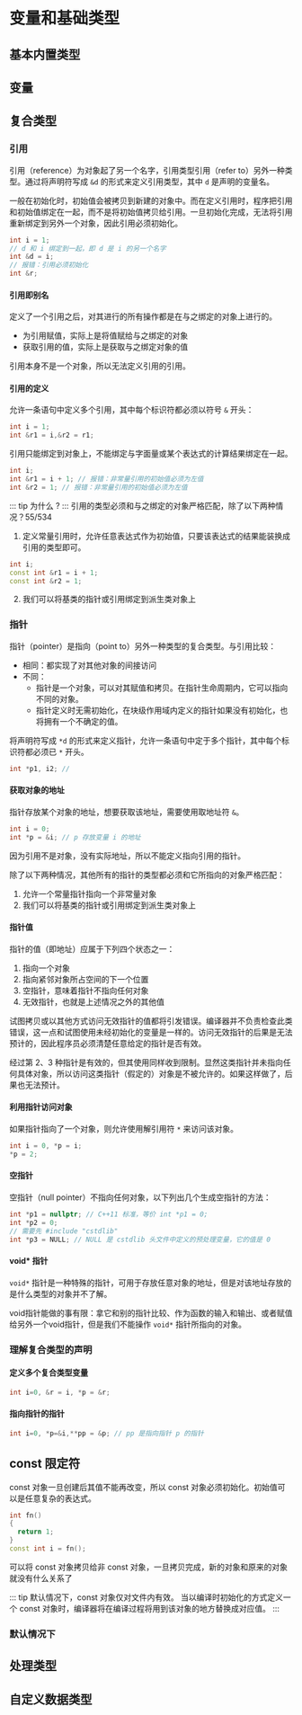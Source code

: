 # 变量和基础类型
## 基本内置类型
## 变量
## 复合类型
### 引用
引用（reference）为对象起了另一个名字，引用类型引用（refer to）另外一种类型。通过将声明符写成 `&d` 的形式来定义引用类型，其中 `d` 是声明的变量名。

一般在初始化时，初始值会被拷贝到新建的对象中。而在定义引用时，程序把引用和初始值绑定在一起，而不是将初始值拷贝给引用。一旦初始化完成，无法将引用重新绑定到另外一个对象，因此引用必须初始化。
```cpp
int i = 1;
// d 和 i 绑定到一起，即 d 是 i 的另一个名字
int &d = i;
// 报错：引用必须初始化
int &r;
```
#### 引用即别名
定义了一个引用之后，对其进行的所有操作都是在与之绑定的对象上进行的。
- 为引用赋值，实际上是将值赋给与之绑定的对象
- 获取引用的值，实际上是获取与之绑定对象的值

引用本身不是一个对象，所以无法定义引用的引用。
#### 引用的定义
允许一条语句中定义多个引用，其中每个标识符都必须以符号 `&` 开头：
```cpp
int i = 1;
int &r1 = i,&r2 = r1;
```
引用只能绑定到对象上，不能绑定与字面量或某个表达式的计算结果绑定在一起。
```cpp
int i;
int &r1 = i + 1; // 报错：非常量引用的初始值必须为左值
int &r2 = 1; // 报错：非常量引用的初始值必须为左值
```
::: tip
为什么 ?
:::
引用的类型必须和与之绑定的对象严格匹配，除了以下两种情况？55/534
1. 定义常量引用时，允许任意表达式作为初始值，只要该表达式的结果能装换成引用的类型即可。
  ```cpp
  int i;
  const int &r1 = i + 1;
  const int &r2 = 1;
  ```
2. 我们可以将基类的指针或引用绑定到派生类对象上
### 指针
指针（pointer）是指向（point to）另外一种类型的复合类型。与引用比较：
- 相同：都实现了对其他对象的间接访问
- 不同：
  - 指针是一个对象，可以对其赋值和拷贝。在指针生命周期内，它可以指向不同的对象。
  - 指针定义时无需初始化，在块级作用域内定义的指针如果没有初始化，也将拥有一个不确定的值。

将声明符写成 `*d` 的形式来定义指针，允许一条语句中定于多个指针，其中每个标识符都必须已 `*` 开头。
```cpp
int *p1, i2; //
```
#### 获取对象的地址
指针存放某个对象的地址，想要获取该地址，需要使用取地址符 `&`。
```cpp
int i = 0;
int *p = &i; // p 存放变量 i 的地址
```
因为引用不是对象，没有实际地址，所以不能定义指向引用的指针。

除了以下两种情况，其他所有的指针的类型都必须和它所指向的对象严格匹配：
1. 允许一个常量指针指向一个非常量对象
2. 我们可以将基类的指针或引用绑定到派生类对象上
#### 指针值
指针的值（即地址）应属于下列四个状态之一：
1. 指向一个对象
2. 指向紧邻对象所占空间的下一个位置
3. 空指针，意味着指针不指向任何对象
4. 无效指针，也就是上述情况之外的其他值

试图拷贝或以其他方式访问无效指针的值都将引发错误。编译器并不负责检查此类错误，这一点和试图使用未经初始化的变量是一样的。访问无效指针的后果是无法预计的，因此程序员必须清楚任意给定的指针是否有效。

经过第 2、3 种指针是有效的，但其使用同样收到限制。显然这类指针并未指向任何具体对象，所以访问这类指针（假定的）对象是不被允许的。如果这样做了，后果也无法预计。
#### 利用指针访问对象
如果指针指向了一个对象，则允许使用解引用符 `*` 来访问该对象。
```cpp
int i = 0, *p = i;
*p = 2;
```
#### 空指针
空指针（null pointer）不指向任何对象，以下列出几个生成空指针的方法：
```cpp
int *p1 = nullptr; // C++11 标准，等价 int *p1 = 0;
int *p2 = 0;
// 需要先 #include "cstdlib"
int *p3 = NULL; // NULL 是 cstdlib 头文件中定义的预处理变量，它的值是 0
```
#### void* 指针
`void*` 指针是一种特殊的指针，可用于存放任意对象的地址，但是对该地址存放的是什么类型的对象并不了解。

void指针能做的事有限：拿它和别的指针比较、作为函数的输入和输出、或者赋值给另外一个void指针，但是我们不能操作 `void*` 指针所指向的对象。
### 理解复合类型的声明
#### 定义多个复合类型变量
```cpp
int i=0, &r = i, *p = &r;
```
#### 指向指针的指针
```cpp
int i=0, *p=&i,**pp = &p; // pp 是指向指针 p 的指针
```
## const 限定符
const 对象一旦创建后其值不能再改变，所以 const 对象必须初始化。初始值可以是任意复杂的表达式。
```cpp
int fn()
{
  return 1;
}
const int i = fn();
```
可以将 const 对象拷贝给非 const 对象，一旦拷贝完成，新的对象和原来的对象就没有什么关系了

::: tip 默认情况下，const 对象仅对文件内有效。
当以编译时初始化的方式定义一个 const 对象时，编译器将在编译过程将用到该对象的地方替换成对应值。
:::
### 默认情况下
## 处理类型
## 自定义数据类型
